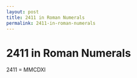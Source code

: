 ```yaml
---
layout: post
title: 2411 in Roman Numerals
permalink: 2411-in-roman-numerals
---
```


# 2411 in Roman Numerals

2411 = MMCDXI

